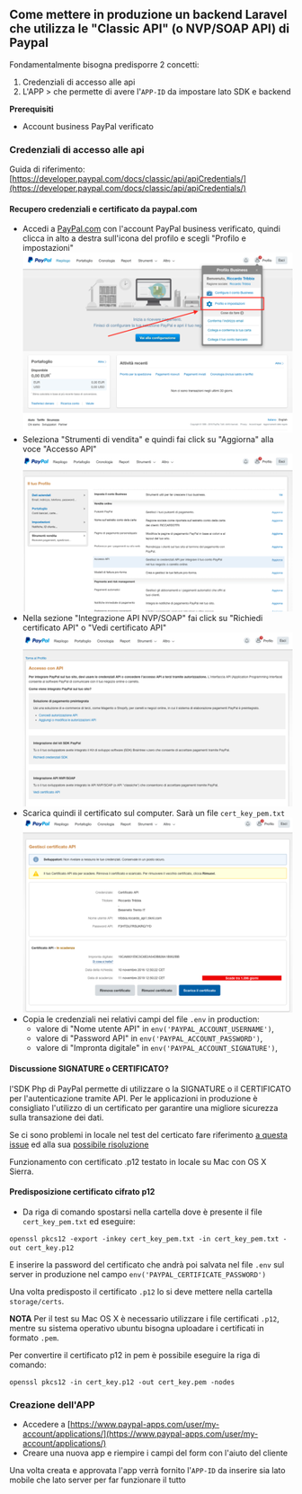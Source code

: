 ## Come mettere in produzione un backend Laravel che utilizza le "Classic API" (o NVP/SOAP API) di Paypal

Fondamentalmente bisogna predisporre 2 concetti:
1. Credenziali di accesso alle api
2. L'APP > che permette di avere l'`APP-ID` da impostare lato SDK e backend

**Prerequisiti**
* Account business PayPal verificato

### Credenziali di accesso alle api
Guida di riferimento: [https://developer.paypal.com/docs/classic/api/apiCredentials/](https://developer.paypal.com/docs/classic/api/apiCredentials/)

#### Recupero credenziali e certificato da paypal.com

* Accedi a [PayPal.com](www.paypal.com) con l'account PayPal business verificato, quindi clicca in alto a destra sull'icona del profilo e scegli "Profilo e impostazioni"
![Accedi a profilo e impostazioni dell'account](images/paypal_credentials_1.png)
* Seleziona "Strumenti di vendita" e quindi fai click su "Aggiorna" alla voce "Accesso API"
![Strumenti di vendita - Accesso API](images/paypal_credentials_2.png)
* Nella sezione "Integrazione API NVP/SOAP" fai click su "Richiedi certificato API" o "Vedi certificato API"
![Richiedi certificato API](images/paypal_credentials_3.png)
* Scarica quindi il certificato sul computer. Sarà un file `cert_key_pem.txt`
![Certificato e credenziali](images/paypal_credentials_4.png)
* Copia le credenziali nei relativi campi del file `.env` in production: 
  - valore di "Nome utente API" in `env('PAYPAL_ACCOUNT_USERNAME')`,
  - valore di "Password API" in `env('PAYPAL_ACCOUNT_PASSWORD')`,
  - valore di "Impronta digitale" in `env('PAYPAL_ACCOUNT_SIGNATURE')`,

#### Discussione SIGNATURE o CERTIFICATO?

l'SDK Php di PayPal permette di utilizzare o la SIGNATURE o il CERTIFICATO per l'autenticazione tramite API. Per le applicazioni in produzione è consigliato l'utilizzo di un certificato per garantire una migliore sicurezza sulla transazione dei dati. 

Se ci sono problemi in locale nel test del certicato fare riferimento [a questa issue](https://github.com/curl/curl/issues/283) ed alla sua [possibile risoluzione](http://stackoverflow.com/questions/20457071/ssl-certificates-os-x-mavericks/24433135#24433135)

Funzionamento con certificato .p12 testato in locale su Mac con OS X Sierra. 

#### Predisposizione certificato cifrato p12

* Da riga di comando spostarsi nella cartella dove è presente il file `cert_key_pem.txt` ed eseguire:
```
openssl pkcs12 -export -inkey cert_key_pem.txt -in cert_key_pem.txt -out cert_key.p12
```
E inserire la password del certificato che andrà poi salvata nel file `.env` sul server in produzione nel campo `env('PAYPAL_CERTIFICATE_PASSWORD')`

Una volta predisposto il certificato `.p12` lo si deve mettere nella cartella `storage/certs`.

**NOTA**
Per il test su Mac OS X è necessario utilizzare i file certificati `.p12`, mentre su sistema operativo ubuntu bisogna uploadare i certificati in formato `.pem`. 

Per convertire il certificato p12 in pem è possibile eseguire la riga di comando: 
```
openssl pkcs12 -in cert_key.p12 -out cert_key.pem -nodes
```

### Creazione dell'APP

* Accedere a [https://www.paypal-apps.com/user/my-account/applications/](https://www.paypal-apps.com/user/my-account/applications/)
* Creare una nuova app e riempire i campi del form con l'aiuto del cliente

Una volta creata e approvata l'app verrà fornito l'`APP-ID` da inserire sia lato mobile che lato server per far funzionare il tutto

